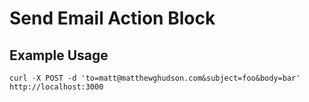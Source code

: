 # Send Email Action Block

## Example Usage

	curl -X POST -d 'to=matt@matthewghudson.com&subject=foo&body=bar' http://localhost:3000

